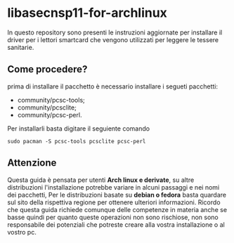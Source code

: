 # libasecnsp11-for-archlinux
In questo repository sono presenti le instruzioni aggiornate per installare il driver per i lettori smartcard che vengono utilizzati per leggere le tessere sanitarie.
## Come procedere?
prima di installare il pacchetto è necessario installare i segueti pacchetti:
- community/pcsc-tools;
- community/pcsclite;
- community/pcsc-perl.

Per installarli basta digitare il seguiente comando
```
sudo pacman -S pcsc-tools pcsclite pcsc-perl
```

## Attenzione
Questa guida è pensata per utenti **Arch linux e derivate**, su altre distribuzioni l'installazione potrebbe variare in alcuni passaggi e nei nomi dei pacchetti, Per le distribuzioni basate su **debian o fedora** basta quardare sul sito della rispettiva regione per ottenere ulteriori informazioni. Ricordo che questa guida richiede comunque delle competenze in materia anche se basse quindi per quanto queste operazioni non sono rischiose, non sono responsabile dei potenziali che potreste creare alla vostra installazione o al vostro pc.
